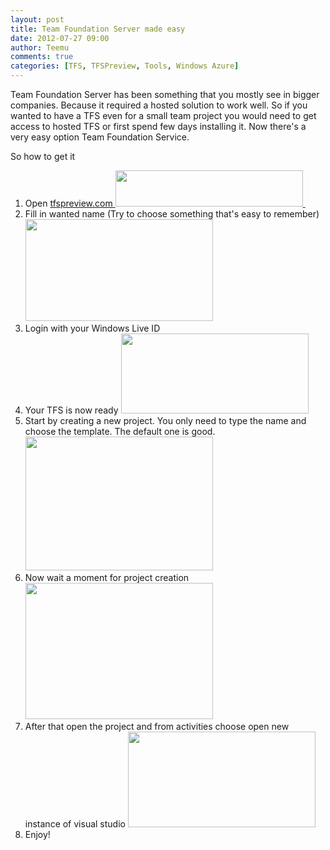 ```yaml
---
layout: post
title: Team Foundation Server made easy
date: 2012-07-27 09:00
author: Teemu
comments: true
categories: [TFS, TFSPreview, Tools, Windows Azure]
---
```

Team Foundation Server has been something that you mostly see in bigger companies.
Because it required a hosted solution to work well.
So if you wanted to have a TFS even for a small team project you would need to get access to hosted TFS or first spend few days installing it. Now there's a very easy option Team Foundation Service.

<!--more-->
So how to get it
<ol>
	<li>Open <a href="http://tfspreview.com/en-us/">tfspreview.com
</a><a href="http://tapanila.azurewebsites.net/wp-content/uploads/2012/07/Register.png"><img class="alignnone size-medium wp-image-125" title="Register" src="http://res.cloudinary.com/tapanila-net/image/upload/h_58,w_300/v1388360866/Register_tr2wdf.png" alt="" width="300" height="58" /></a><a href="http://tfspreview.com/en-us/"> </a></li>
	<li>Fill in wanted name (Try to choose something that's easy to remember)
<a href="http://tapanila.azurewebsites.net/wp-content/uploads/2012/07/Create.png"><img class="alignnone size-medium wp-image-126" title="Create" src="http://res.cloudinary.com/tapanila-net/image/upload/h_163,w_300/v1388360865/Create_sf6oz5.png" alt="" width="300" height="163" /></a></li>
	<li>Login with your Windows Live ID</li>
	<li>Your TFS is now ready
<a href="http://tapanila.azurewebsites.net/wp-content/uploads/2012/07/TFSPreviewDashboard.png"><img title="TFSPreviewDashboard" src="http://tapanila.azurewebsites.net/wp-content/uploads/2012/07/TFSPreviewDashboard-300x128.png" alt="" width="300" height="128" /></a></li>
	<li>Start by creating a new project. You only need to type the name and choose the template. The default one is good.
<a href="http://tapanila.azurewebsites.net/wp-content/uploads/2012/07/CreateNewProject.png"><img class="alignnone size-medium wp-image-128" title="CreateNewProject" src="http://res.cloudinary.com/tapanila-net/image/upload/h_214,w_300/v1388360863/CreateNewProject_le38td.png" alt="" width="300" height="214" /></a></li>
	<li>Now wait a moment for project creation
<a href="http://tapanila.azurewebsites.net/wp-content/uploads/2012/07/CreateNewProjectProgress.png"><img class="alignnone size-medium wp-image-129" title="CreateNewProjectProgress" src="http://res.cloudinary.com/tapanila-net/image/upload/h_218,w_300/v1388360861/CreateNewProjectProgress_vxeidp.png" alt="" width="300" height="218" /></a></li>
	<li>After that open the project and from activities choose open new instance of visual studio
<a href="http://tapanila.azurewebsites.net/wp-content/uploads/2012/07/ProjectActivities.png"><img class="alignnone size-medium wp-image-130" title="ProjectActivities" src="http://res.cloudinary.com/tapanila-net/image/upload/h_153,w_300/v1388360860/ProjectActivities_iobjsp.png" alt="" width="300" height="153" /></a></li>
	<li>Enjoy!</li>
</ol>
